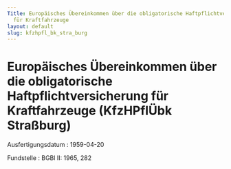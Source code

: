 ```yaml
---
Title: Europäisches Übereinkommen über die obligatorische Haftpflichtversicherung
  für Kraftfahrzeuge
layout: default
slug: kfzhpfl_bk_stra_burg
---
```


# Europäisches Übereinkommen über die obligatorische Haftpflichtversicherung für Kraftfahrzeuge (KfzHPflÜbk Straßburg)

Ausfertigungsdatum
:   1959-04-20

Fundstelle
:   BGBl II: 1965, 282

